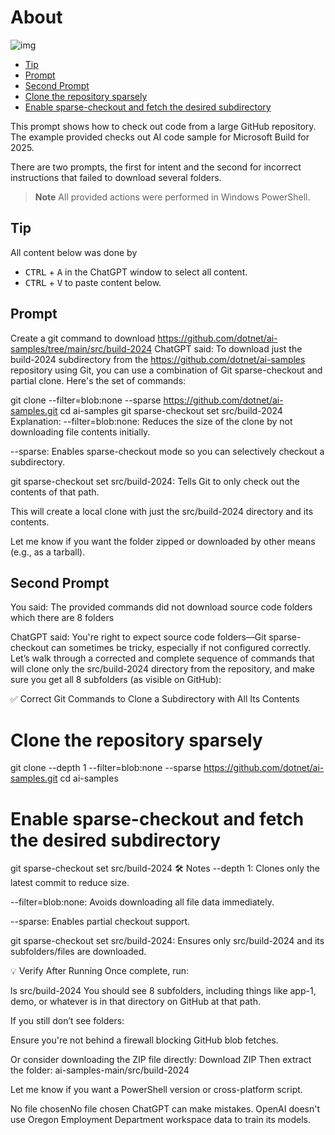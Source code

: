 ﻿# About

![img](https://img.shields.io/static/v1?label=C%23&message=ChatGPT&color=<COLOR>)

<!--TOC-->
  - [Tip](#tip)
  - [Prompt](#prompt)
  - [Second Prompt](#second-prompt)
- [Clone the repository sparsely](#clone-the-repository-sparsely)
- [Enable sparse-checkout and fetch the desired subdirectory](#enable-sparse-checkout-and-fetch-the-desired-subdirectory)
<!--/TOC-->
This prompt shows how to check out code from a large GitHub repository. The example provided checks out AI code sample for Microsoft Build for 2025.

There are two prompts, the first for intent and the second for incorrect instructions that failed to download several folders.

> **Note**
> All provided actions were performed in Windows PowerShell.

## Tip

All content below was done by

- <kbd>CTRL</kbd> + <kbd>A</kbd> in the ChatGPT  window to select all content.
- <kbd>CTRL</kbd> + <kbd>V</kbd> to paste content below.

## Prompt

Create a git command to download https://github.com/dotnet/ai-samples/tree/main/src/build-2024
ChatGPT said:
To download just the build-2024 subdirectory from the https://github.com/dotnet/ai-samples repository using Git, you can use a combination of Git sparse-checkout and partial clone. Here's the set of commands:

git clone --filter=blob:none --sparse https://github.com/dotnet/ai-samples.git
cd ai-samples
git sparse-checkout set src/build-2024
Explanation:
--filter=blob:none: Reduces the size of the clone by not downloading file contents initially.

--sparse: Enables sparse-checkout mode so you can selectively checkout a subdirectory.

git sparse-checkout set src/build-2024: Tells Git to only check out the contents of that path.

This will create a local clone with just the src/build-2024 directory and its contents.

Let me know if you want the folder zipped or downloaded by other means (e.g., as a tarball).

## Second Prompt
You said:
The provided commands did not download source code folders which there are 8 folders

ChatGPT said:
You're right to expect source code folders—Git sparse-checkout can sometimes be tricky, especially if not configured correctly. Let’s walk through a corrected and complete sequence of commands that will clone only the src/build-2024 directory from the repository, and make sure you get all 8 subfolders (as visible on GitHub):

✅ Correct Git Commands to Clone a Subdirectory with All Its Contents
# Clone the repository sparsely
git clone --depth 1 --filter=blob:none --sparse https://github.com/dotnet/ai-samples.git
cd ai-samples

# Enable sparse-checkout and fetch the desired subdirectory
git sparse-checkout set src/build-2024
🛠 Notes
--depth 1: Clones only the latest commit to reduce size.

--filter=blob:none: Avoids downloading all file data immediately.

--sparse: Enables partial checkout support.

git sparse-checkout set src/build-2024: Ensures only src/build-2024 and its subfolders/files are downloaded.

💡 Verify After Running
Once complete, run:

ls src/build-2024
You should see 8 subfolders, including things like app-1, demo, or whatever is in that directory on GitHub at that path.

If you still don’t see folders:

Ensure you're not behind a firewall blocking GitHub blob fetches.

Or consider downloading the ZIP file directly:
Download ZIP
Then extract the folder: ai-samples-main/src/build-2024

Let me know if you want a PowerShell version or cross-platform script.












No file chosenNo file chosen
ChatGPT can make mistakes. OpenAI doesn't use Oregon Employment Department workspace data to train its models.
